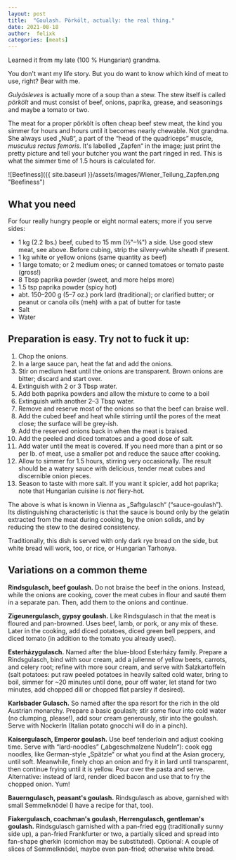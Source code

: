 ```yaml
---
layout: post
title:  "Goulash. Pörkölt, actually: the real thing."
date: 2021-08-18
author:  felixk
categories: [meats]
---
```

Learned it from my late (100 % Hungarian) grandma.

You don't want my life story. But you do want to know which kind of meat to use, right? Bear with me.

*Gulyásleves* is actually more of a soup than a stew. The stew itself is called *pörkölt* and must consist of beef, onions, paprika, grease, and seasonings and maybe a tomato or two.

The meat for a proper pörkölt is often cheap beef stew meat, the kind you simmer for hours and hours until it becomes nearly chewable. Not grandma. She always used „Nuß“, a part of the “head of the quadriceps” muscle, *musculus rectus femoris*. It's labelled „Zapfen“ in the image; just print the pretty picture and tell your butcher you want the part ringed in red. This is what the simmer time of 1.5 hours is calculated for.

![Beefiness]({{ site.baseurl }}/assets/images/Wiener_Teilung_Zapfen.png "Beefiness")


## What you need

For four really hungry people or eight normal eaters; more if you serve sides:

- 1 kg (2.2 lbs.) beef, cubed to 15 mm (½"–¾") a side.
  Use good stew meat, see above.
  Before cubing, strip the silvery-white sheath if present.
- 1 kg white or yellow onions (same quantity as beef)
- 1 large tomato;
  or 2 medium ones;
  or canned tomatoes or tomato paste (gross!)
- 8 Tbsp paprika powder (sweet, and more helps more)
- 1.5 tsp paprika powder (spicy hot)
- abt. 150–200 g (5–7 oz.) pork lard (traditional);
  or clarified butter;
  or peanut or canola oils (meh) with a pat of butter for taste
- Salt
- Water

## Preparation is easy. Try not to fuck it up:

1. Chop the onions.
2. In a large sauce pan, heat the fat and add the onions.
3. Stir on medium heat until the onions are transparent. Brown onions are bitter; discard and start over.
4. Extinguish with 2 or 3 Tbsp water.
5. Add both paprika powders and allow the mixture to come to a boil
6. Extinguish with another 2–3 Tbsp water.
7. Remove and reserve most of the onions so that the beef can braise well.
8. Add the cubed beef and heat while stirring until the pores of the meat close; the surface will be grey-ish.
9. Add the reserved onions back in when the meat is braised.
10. Add the peeled and diced tomatoes and a good dose of salt.
11. Add water until the meat is covered. If you need more than a pint or so per lb. of meat, use a smaller pot and reduce the sauce after cooking.
12. Allow to simmer for 1.5 hours, stirring very occasionally. The result should be a watery sauce with delicious, tender meat cubes and discernible onion pieces.
13. Season to taste with more salt. If you want it spicier, add hot paprika; note that Hungarian cuisine is *not* fiery-hot.

The above is what is known in Vienna as „Saftgulasch“ (“sauce-goulash”). Its distinguishing characteristic is that the sauce is bound only by the gelatin extracted from the meat during cooking, by the onion solids, and by reducing the stew to the desired consistency.

Traditionally, this dish is served with only dark rye bread on the side, but white bread will work, too, or rice, or Hungarian Tarhonya.

## Variations on a common theme

**Rindsgulasch, beef goulash.** Do not braise the beef in the onions. Instead, while the onions are cooking, cover the meat cubes in flour and sauté them in a separate pan. Then, add them to the onions and continue.

**Zigeunergulasch, gypsy goulash.** Like Rindsgulasch in that the meat is floured and pan-browned. Uses beef, lamb, or pork, or any mix of these. Later in the cooking, add diced potatoes, diced green bell peppers, and diced tomato (in addition to the tomato you already used).

**Esterházygulasch.** Named after the blue-blood Esterházy family. Prepare a Rindsgulasch, bind with sour cream, add a julienne of yellow beets, carrots, and celery root; refine with more sour cream, and serve with Salzkartoffeln (salt potatoes: put raw peeled potatoes in heavily salted cold water, bring to boil, simmer for ~20 minutes until done, pour off water, let stand for two minutes, add chopped dill or chopped flat parsley if desired).

**Karlsbader Gulasch.** So named after the spa resort for the rich in the old Austrian monarchy. Prepare a basic goulash; stir some flour into cold water (no clumping, please!), add sour cream generously, stir into the goulash. Serve with Nockerln (Italian potato gnocchi will do in a pinch).

**Kaisergulasch, Emperor goulash.** Use beef tenderloin and adjust cooking time. Serve with “lard-noodles” („abgeschmalzene Nudeln“): cook egg noodles, like German-style „Spätzle“ or what you find at the Asian grocery, until soft. Meanwhile, finely chop an onion and fry it in lard until transparent, then continue frying until it is yellow. Pour over the pasta and serve. Alternative: instead of lard, render diced bacon and use that to fry the chopped onion. Yum!

**Bauerngulasch, peasant's goulash.** Rindsgulasch as above, garnished with small Semmelknödel (I have a recipe for that, too).

**Fiakergulasch, coachman's goulash, Herrengulasch, gentleman's goulash.** Rindsgulasch garnished with a pan-fried egg (traditionally sunny side up), a pan-fried Frankfurter or two, a partially sliced and spread into fan-shape gherkin (cornichon may be substituted). Optional: A couple of slices of Semmelknödel, maybe even pan-fried; otherwise white bread.
